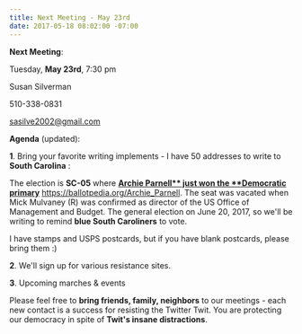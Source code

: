 ```yaml
---
title: Next Meeting - May 23rd
date: 2017-05-18 08:02:00 -07:00
---
```


**Next Meeting**:

Tuesday, **May 23rd**, 7:30 pm

Susan Silverman

510-338-0831

sasilve2002@gmail.com

**Agenda** (updated):  

**1**. Bring your favorite writing implements - I have 50 addresses to write to **South Carolina** :  

The election is **SC-05** where **[Archie Parnell** just won the **Democratic primary](https://ballotpedia.org/Archie_Parnell)** https://ballotpedia.org/Archie_Parnell.  The seat was vacated when Mick Mulvaney (R) was confirmed as director of the US Office of Management and Budget.  The general election on June 20, 2017, so we'll be writing to remind **blue South Caroliners** to vote.

I have stamps and USPS postcards, but if you have blank postcards, please bring them :)

**2**. We'll sign up for various resistance sites.

**3**. Upcoming marches & events

Please feel free to **bring friends, family, neighbors** to our meetings - each new contact is a success for resisting the Twitter Twit.  You are protecting our democracy in spite of **Twit's insane distractions**.



